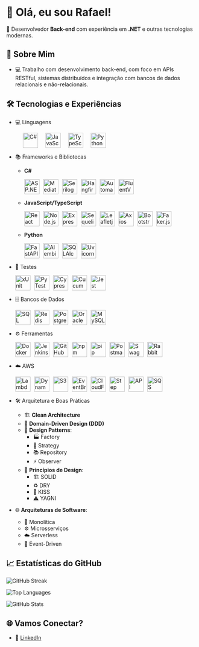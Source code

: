 # 👋 Olá, eu sou Rafael!

🎯 Desenvolvedor **Back-end** com experiência em **.NET** e outras tecnologias modernas.

## 🚀 Sobre Mim

- 💻 Trabalho com desenvolvimento back-end, com foco em APIs RESTful, sistemas distribuídos e integração com bancos de dados relacionais e não-relacionais.

## 🛠️ Tecnologias e Experiências  

- 💻 Linguagens  
  <p style="display: flex; flex-wrap: wrap; gap: 20px; margin-left: 20px;">
    <img src="https://cdn.jsdelivr.net/gh/devicons/devicon/icons/csharp/csharp-original.svg" title="C#" alt="C#" width="40" height="40"/>  
    <img src="https://cdn.jsdelivr.net/gh/devicons/devicon/icons/javascript/javascript-original.svg" title="JavaScript" alt="JavaScript" width="40" height="40"/>  
    <img src="https://cdn.jsdelivr.net/gh/devicons/devicon/icons/typescript/typescript-original.svg" title="TypeScript" alt="TypeScript" width="40" height="40"/>  
    <img src="https://cdn.jsdelivr.net/gh/devicons/devicon/icons/python/python-original.svg" title="Python" alt="Python" width="40" height="40"/>  
  </p>

- 📚 Frameworks e Bibliotecas  
  - **C#**  
    <p style="display: flex; flex-wrap: wrap; gap: 10px;">
      <img src="https://cdn.jsdelivr.net/gh/devicons/devicon/icons/dot-net/dot-net-original.svg" title="ASP.NET Core" alt="ASP.NET Core" width="40" height="40"/>  
      <img src="https://cloud.githubusercontent.com/assets/1237341/5810045/d6ee618e-a037-11e4-8544-3b612daeb777.png" title="MediatR" alt="MediatR" width="40" height="40"/>
      <img src="https://avatars.githubusercontent.com/u/5691010?s=48&v=4" title="Serilog" alt="Serilog" width="40" height="40"/>
      <img src="https://avatars.githubusercontent.com/u/7880472?s=200&v=4" title="Hangfire" alt="Hangfire" width="40" height="40"/>
      <img src="https://avatars.githubusercontent.com/u/890883?s=48&v=4" title="Automapper" alt="Automapper" width="40" height="40"/>
      <img src="https://imgs.search.brave.com/pQAW-3Q8VREpZNtjKlzCFsd_w8qEq-8eeGIIB-gnZqQ/rs:fit:32:32:1:0/g:ce/aHR0cDovL2Zhdmlj/b25zLnNlYXJjaC5i/cmF2ZS5jb20vaWNv/bnMvZTU4YTdiOWFk/NTc5MDVhOGEyZGZh/ODM3NzZhNWUyNTdl/ODk5NDM1M2Y3ZDM1/NDZhZGQ0MTVkNGYw/NzBiMzI2My9mbHVl/bnR2YWxpZGF0aW9u/Lm5ldC8" title="FluentValidation" alt="FluentValidation" width="40" height="40"/>
    </p>
  - **JavaScript/TypeScript**  
    <p style="display: flex; flex-wrap: wrap; gap: 10px;">
      <img src="https://cdn.jsdelivr.net/gh/devicons/devicon/icons/react/react-original.svg" title="React" alt="React" width="40" height="40"/>  
      <img src="https://cdn.jsdelivr.net/gh/devicons/devicon/icons/nodejs/nodejs-original.svg" title="Node.js" alt="Node.js" width="40" height="40"/>
      <img src="https://cdn.jsdelivr.net/gh/devicons/devicon/icons/express/express-original.svg" title="Express.js" alt="Express.js" width="40" height="40"/>
      <img src="https://sequelize.org/img/logo.svg" title="Sequelize" alt="Sequelize" width="40" height="40"/>
      <img src="https://leafletjs.com/docs/images/favicon.ico" title="Leafletjs" alt="Leafletjs" width="40" height="40"/>
      <img src="https://avatars.githubusercontent.com/u/32372333?s=48&v=4" title="Axios" alt="Axios" width="40" height="40"/>
      <img src="https://avatars.githubusercontent.com/u/2918581?s=200&v=4" title="Bootstrap" alt="Bootstrap" width="40" height="40"/>
      <img src="https://avatars.githubusercontent.com/u/97165289?s=48&v=4" title="Faker.js" alt="Faker.js" width="40" height="40"/>
    </p>
  - **Python**  
    <p style="display: flex; flex-wrap: wrap; gap: 10px;">
      <img src="https://cdn.jsdelivr.net/gh/devicons/devicon/icons/fastapi/fastapi-original.svg" title="FastAPI" alt="FastAPI" width="40" height="40"/>  
      <img src="https://avatars.githubusercontent.com/u/1066203?s=48&v=4" title="Alembic" alt="Alembic" width="40" height="40"/>  
      <img src="https://avatars.githubusercontent.com/u/6043126?s=200&v=4" title="SQLAlchemy" alt="SQLAlchemy" width="40" height="40"/>  
      <img src="https://avatars.githubusercontent.com/u/19159390?s=48&v=4" title="Uvicorn" alt="Uvicorn" width="40" height="40"/>  

    </p>

- 🧪 Testes  
  <p style="display: flex; flex-wrap: wrap; gap: 10px;">
    <img src="https://avatars.githubusercontent.com/u/2092016?s=200&v=4" title="xUnit" alt="xUnit" width="40" height="40"/>  
    <img src="https://docs.pytest.org/en/stable/_static/pytest1.png" title="PyTest" alt="PyTest" width="40" height="40"/>  
    <img src="https://avatars.githubusercontent.com/u/8908513?s=48&v=4" title="Cypress" alt="Cypress" width="40" height="40"/>  
    <img src="https://avatars.githubusercontent.com/u/320565?s=200&v=4" title="Cucumber" alt="Cucumber" width="40" height="40"/>  
    <img src="https://avatars.githubusercontent.com/u/103283236?s=48&v=4" title="Jest" alt="Jest" width="40" height="40"/>
  </p>

- 🗄️ Bancos de Dados  
  <p style="display: flex; flex-wrap: wrap; gap: 10px;">
    <img src="https://cdn.jsdelivr.net/gh/devicons/devicon/icons/microsoftsqlserver/microsoftsqlserver-plain.svg" title="SQL Server" alt="SQL Server" width="40" height="40"/>  
    <img src="https://cdn.jsdelivr.net/gh/devicons/devicon/icons/redis/redis-original.svg" title="Redis" alt="Redis" width="40" height="40"/>  
    <img src="https://cdn.jsdelivr.net/gh/devicons/devicon/icons/postgresql/postgresql-original.svg" title="PostgreSQL" alt="PostgreSQL" width="40" height="40"/>  
    <img src="https://cdn.jsdelivr.net/gh/devicons/devicon/icons/oracle/oracle-original.svg" title="Oracle" alt="Oracle" width="40" height="40"/>  
    <img src="https://cdn.jsdelivr.net/gh/devicons/devicon/icons/mysql/mysql-original.svg" title="MySQL" alt="MySQL" width="40" height="40"/>  
  </p>

- ⚙️ Ferramentas  
  <p style="display: flex; flex-wrap: wrap; gap: 10px;">
    <img src="https://cdn.jsdelivr.net/gh/devicons/devicon/icons/docker/docker-original.svg" title="Docker" alt="Docker" width="40" height="40"/>  
    <img src="https://cdn.jsdelivr.net/gh/devicons/devicon/icons/jenkins/jenkins-original.svg" title="Jenkins" alt="Jenkins" width="40" height="40"/>  
    <img src="https://cdn.jsdelivr.net/gh/devicons/devicon/icons/github/github-original.svg" title="GitHub" alt="GitHub" width="40" height="40"/>  
    <img src="https://cdn.jsdelivr.net/gh/devicons/devicon/icons/npm/npm-original-wordmark.svg" title="npm" alt="npm" width="40" height="40"/>  
    <img src="https://cdn.jsdelivr.net/gh/devicons/devicon/icons/python/python-original.svg" title="pip" alt="pip" width="40" height="40"/>  
    <img src="https://cdn.jsdelivr.net/gh/devicons/devicon/icons/postman/postman-original.svg" title="Postman" alt="Postman" width="40" height="40"/>  
    <img src="https://imgs.search.brave.com/5flR_L3uXxWeubPEgO1uxqMlvzIgvraxITaEeLAmxdc/rs:fit:500:0:0:0/g:ce/aHR0cHM6Ly9zdGF0/aWMtMDAuaWNvbmR1/Y2suY29tL2Fzc2V0/cy4wMC9zd2FnZ2Vy/LWljb24tMjU2eDI1/Ni1qODBudXZlNy5w/bmc" title="Swagger" alt="Swagger" width="40" height="40"/>
    <img src="https://raw.githubusercontent.com/detain/svg-logos/b02ee1ac30c7ff4757278337c95588b01ed0954b/svg/r/rabbitmq.svg" title="RabbitMQ" alt="RabbitMQ" width="40" height="40"/>
  </p>

- ☁️ AWS  
  <p style="display: flex; flex-wrap: wrap; gap: 10px;">
    <img src="https://imgs.search.brave.com/Re-caQloDzUzu0GINYHoY-Hc1YH-i2iF0DqVz919IeI/rs:fit:500:0:0:0/g:ce/aHR0cHM6Ly9zdGF0/aWMtMDAuaWNvbmR1/Y2suY29tL2Fzc2V0/cy4wMC9jb21wdXRl/LWF3c2xhbWJkYS1s/YW1iZGFmdW5jdGlv/bi1pY29uLTk4NXgx/MDI0LW93Y2ltN251/LnBuZw" title="Lambda" alt="Lambda" width="40" height="40"/>
    <img src="https://imgs.search.brave.com/hRMDfIyHHWZcTAdHyUVUltw-QBEo20yfXW6y9n5lLAE/rs:fit:500:0:0:0/g:ce/aHR0cHM6Ly9zdGF0/aWMtMDAuaWNvbmR1/Y2suY29tL2Fzc2V0/cy4wMC9hd3MtZHlu/YW1vZGItaWNvbi05/MDl4MTAyNC11Y3Vz/aDV2Ny5wbmc" title="DynamoDB" alt="DynamoDB" width="40" height="40"/>
    <img src="https://imgs.search.brave.com/MciO7T0hfuBEDxMdHuaikT7kt_P4qqZUveX8JvVFnCc/rs:fit:500:0:0:0/g:ce/aHR0cHM6Ly9zdGF0/aWMtMDAuaWNvbmR1/Y2suY29tL2Fzc2V0/cy4wMC9hd3MtczMt/c2ltcGxlLXN0b3Jh/Z2Utc2VydmljZS1p/Y29uLTIxMngyNTYt/MXVkNWY3bmIucG5n" title="S3" alt="S3" width="40" height="40"/>
    <img src="https://imgs.search.brave.com/54yr63rnUkMyrKWUyFaWGDySGWCPVMUicJ-CwLyUUbs/rs:fit:500:0:0:0/g:ce/aHR0cHM6Ly9pY29u/LmljZXBhbmVsLmlv/L0FXUy9zdmcvQXBw/LUludGVncmF0aW9u/L0V2ZW50QnJpZGdl/LnN2Zw" title="EventBridge" alt="EventBridge" width="40" height="40"/>
    <img src="https://imgs.search.brave.com/8ErgF1moyxVKq290M9xxLAeH2l86KUj1N6NzcwCsxMk/rs:fit:500:0:0:0/g:ce/aHR0cHM6Ly9zdGF0/aWMtMDAuaWNvbmR1/Y2suY29tL2Fzc2V0/cy4wMC9hd3MtY2xv/dWRmcm9udC1pY29u/LTQyNng1MTItcTBh/eDdlNWUucG5n" title="CloudFront" alt="CloudFront" width="40" height="40"/>
    <img src="https://imgs.search.brave.com/BW6MGdcda_WheR06Z2bSOQ_iZC76fXv2g3Rgidqz2gg/rs:fit:500:0:0:0/g:ce/aHR0cHM6Ly9pY29u/LmljZXBhbmVsLmlv/L0FXUy9zdmcvQXBw/LUludGVncmF0aW9u/L1N0ZXAtRnVuY3Rp/b25zLnN2Zw" title="Step Functions" alt="Step Functions" width="40" height="40"/>
    <img src="https://freesvg.org/img/1552081289.png" title="API Gateway" alt="API Gateway" width="40" height="40"/>
    <img src="https://seeklogo.com/images/A/aws-sqs-simple-queue-service-logo-8884A71ECB-seeklogo.com.png" title="SQS" alt="SQS" width="40" height="40"/>
  </p>

- 🛠️ Arquitetura e Boas Práticas  
  - 🏗️ **Clean Architecture**  
  - 🎯 **Domain-Driven Design (DDD)**  
  - 🧩 **Design Patterns**:  
    - 🏭 Factory  
    - 🔄 Strategy  
    - 📚 Repository  
    - ⚡ Observer  
  - 📜 **Princípios de Design**:  
    - 🏗️ SOLID  
    - ♻️ DRY  
    - 🎯 KISS  
    - ⚠️ YAGNI  
- 🌐 **Arquiteturas de Software**:  
  - 🧱 Monolítica  
  - ⚙️ Microsserviços  
  - ☁️ Serverless  
  - 📡 Event-Driven   

## 📈 Estatísticas do GitHub
 
![GitHub Streak](https://streak-stats.demolab.com/?user=ralfsniper0102&theme=dark&hide_border=true&count_private=true&token=GH_TOKEN)

![Top Languages](https://github-readme-stats.vercel.app/api/top-langs/?username=ralfsniper0102&layout=compact&theme=radical&count_private=true)

![GitHub Stats](https://github-readme-stats.vercel.app/api?username=ralfsniper0102&show_icons=true&theme=radical&count_private=true)

## 🌐 Vamos Conectar?

- 💼 [LinkedIn](https://www.linkedin.com/in/rafael-araujo-silva-7773481b2)
